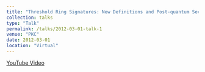 ```yaml
---
title: "Threshold Ring Signatures: New Definitions and Post-quantum Security"
collection: talks
type: "Talk"
permalink: /talks/2012-03-01-talk-1
venue: "PKC"
date: 2012-03-01
location: "Virtual"
---
```


[YouTube Video](https://youtu.be/oGu0MRgcYPY)
